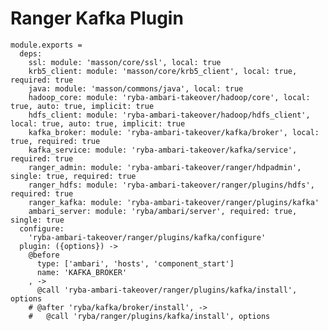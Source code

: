 # Ranger Kafka Plugin

    module.exports =
      deps:
        ssl: module: 'masson/core/ssl', local: true
        krb5_client: module: 'masson/core/krb5_client', local: true, required: true
        java: module: 'masson/commons/java', local: true
        hadoop_core: module: 'ryba-ambari-takeover/hadoop/core', local: true, auto: true, implicit: true
        hdfs_client: module: 'ryba-ambari-takeover/hadoop/hdfs_client', local: true, auto: true, implicit: true
        kafka_broker: module: 'ryba-ambari-takeover/kafka/broker', local: true, required: true
        kafka_service: module: 'ryba-ambari-takeover/kafka/service', required: true
        ranger_admin: module: 'ryba-ambari-takeover/ranger/hdpadmin', single: true, required: true
        ranger_hdfs: module: 'ryba-ambari-takeover/ranger/plugins/hdfs', required: true
        ranger_kafka: module: 'ryba-ambari-takeover/ranger/plugins/kafka'
        ambari_server: module: 'ryba/ambari/server', required: true, single: true
      configure:
        'ryba-ambari-takeover/ranger/plugins/kafka/configure'
      plugin: ({options}) ->
        @before
          type: ['ambari', 'hosts', 'component_start']
          name: 'KAFKA_BROKER'
        , ->
          @call 'ryba-ambari-takeover/ranger/plugins/kafka/install', options
        # @after 'ryba/kafka/broker/install', ->
        #   @call 'ryba/ranger/plugins/kafka/install', options

